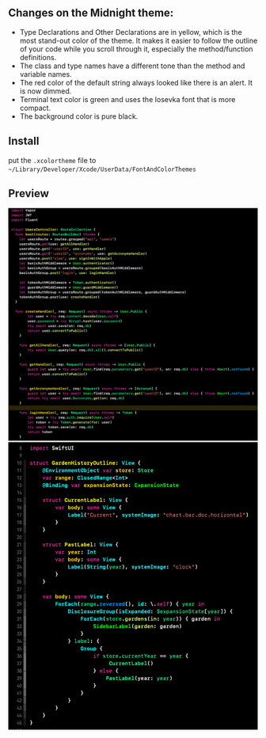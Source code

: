 ## Changes on the Midnight theme:
* Type Declarations and Other Declarations are in yellow, which is the most stand-out color of the theme. It makes it easier to follow the outline of your code while you scroll through it, especially the method/function definitions.
* The class and type names have a different tone than the method and variable names.
* The red color of the default string always looked like there is an alert. It is now dimmed.
* Terminal text color is green and uses the Iosevka font that is more compact.
* The background color is pure black.
## Install
put the `.xcolortheme` file to `~/Library/Developer/Xcode/UserData/FontAndColorThemes`
## Preview
![](screenshots/vapor_userscontroller.png)
![](screenshots/swiftui_garden.png)
